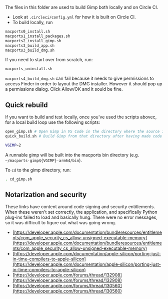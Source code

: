 The files in this folder are used to build Gimp both locally and on
Circle CI.

- Look at `.circleci/config.yml` for how it is built on 
Circle CI.
- To build locally, run

```sh
macports0_install.sh
macports1_install_packages.sh
macports2_install_gimp.sh
macports3_build_app.sh
macports3_build_dmg.sh
```

If you need to start over from scratch, run:

```sh
macports_uninstall.sh
```

`macports4_build_dmg.sh` can fail because it needs to give permissions
to access Finder in order to layout the DMG installer. However it should
pop up a permissions dialog. Click Allow/OK and it sould be fine.

## Quick rebuild ##

If you want to build and test locally, once you've used the scripts abovec, for a local build loop use the following scripts:

```sh
open_gimp.sh # Open Gimp in VS Code in the directory where the source is
quick_build.sh # Build Gimp from that directory after having made code changes
```

```sh
VGIMP=2
```

A runnable gimp will be built into the macports bin directory (e.g. `~/macports-gimp${VGIMP}-arm64/bin`).

To `cd` to the gimp directory, run:

```sh
. cd_gimp.sh
```

## Notarization and security ##

These links have content around code signing and security entitlements.
When these weren't set correctly, the application, and specifically
Python plug-ins failed to load and basically hung. There were no error
messages, so it was difficult to figure out what was going wrong.

- [https://developer.apple.com/documentation/bundleresources/entitlements/com_apple_security_cs_allow-unsigned-executable-memory](https://developer.apple.com/documentation/bundleresources/entitlements/com_apple_security_cs_allow-unsigned-executable-memory)
- [https://developer.apple.com/documentation/apple-silicon/porting-just-in-time-compilers-to-apple-silicon](https://developer.apple.com/documentation/apple-silicon/porting-just-in-time-compilers-to-apple-silicon)
- [https://developer.apple.com/forums/thread/132908](https://developer.apple.com/forums/thread/132908)
- [https://developer.apple.com/forums/thread/130560](https://developer.apple.com/forums/thread/130560)
